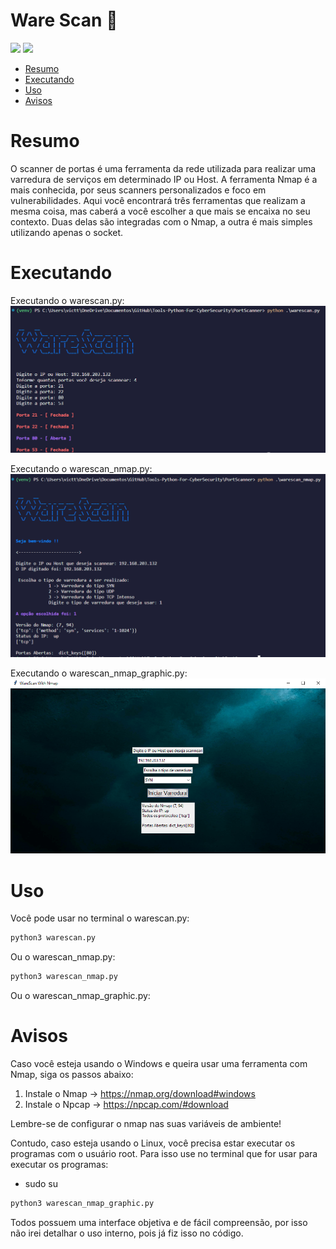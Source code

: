 # Ware Scan 🐍

<p align="left">
	<a href="https://www.python.org/"><img src="https://img.shields.io/badge/made%20with-python-green"></a>
	<a href="https://nmap.org/"><img src="https://img.shields.io/badge/made%20with-nmap-blueviolet"></a>
</p>

- [Resumo](#Resumo)
- [Executando](#Executando)
- [Uso](#Uso)
- [Avisos](#Avisos)

# Resumo
O scanner de portas é uma ferramenta da rede utilizada para realizar uma varredura de serviços em determinado IP ou Host. A ferramenta Nmap é a mais conhecida, por seus scanners personalizados e foco em vulnerabilidades. Aqui você encontrará três ferramentas que realizam a mesma coisa, mas caberá a você escolher a que mais se encaixa no seu contexto. Duas delas são integradas com o Nmap, a outra é mais simples utilizando apenas o socket.

# Executando

Executando o warescan.py:
![warescan](img/image.png)

Executando o warescan_nmap.py:
![warescan_nmap](img/image-1.png)

Executando o warescan_nmap_graphic.py:
![warescan_nmap_graphic](img/image-2.png)

# Uso 

Você pode usar no terminal o warescan.py:
```sh
python3 warescan.py
```
Ou o warescan_nmap.py:
```sh
python3 warescan_nmap.py
```
Ou o warescan_nmap_graphic.py:

# Avisos

Caso você esteja usando o Windows e queira usar uma ferramenta com Nmap, siga os passos abaixo:

1. Instale o Nmap -> https://nmap.org/download#windows
2. Instale o Npcap -> https://npcap.com/#download

Lembre-se de configurar o nmap nas suas variáveis de ambiente!

Contudo, caso esteja usando o Linux, você precisa estar executar os programas com o usuário root. Para isso use no terminal que for usar para executar os programas:

- sudo su
```sh
python3 warescan_nmap_graphic.py
```

Todos possuem uma interface objetiva e de fácil compreensão, por isso não irei detalhar o uso interno, pois já fiz isso no código.
